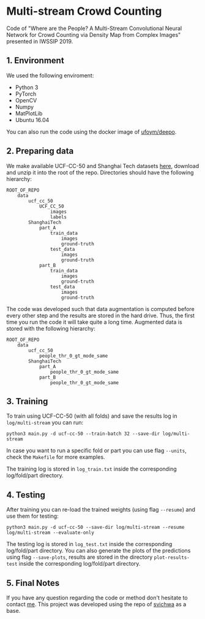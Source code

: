 # Multi-stream Crowd Counting
Code of "Where are the People? A Multi-Stream  Convolutional Neural Network for Crowd Counting via Density Map from Complex Images" presented in IWSSIP 2019.

## 1. Environment

We used the following enviroment:

* Python 3
* PyTorch
* OpenCV
* Numpy
* MatPlotLib
* Ubuntu 16.04

You can also run the code using the docker image of [ufoym/deepo](https://hub.docker.com/r/ufoym/deepo).

## 2. Preparing data

We make available UCF-CC-50 and Shanghai Tech datasets [here](http://www.liv.ic.unicamp.br/~quispe/publications/data/data-crowd-counting.zip), download and unzip it into the root of the repo. Directories should have the following hierarchy:

```
ROOT_OF_REPO
    data
        ucf_cc_50
            UCF_CC_50
                images
                labels
        ShanghaiTech
            part_A
                train_data
                    images
                    ground-truth
                test_data
                    images
                    ground-truth
            part_B
                train_data
                    images
                    ground-truth
                test_data
                    images
                    ground-truth
```

The code was developed such that data augmentation is computed before every other step and the results are stored in the hard drive. Thus, the first time you run the code it will take quite a long time. Augmented data is stored with the following hierarchy:

```
ROOT_OF_REPO
    data
        ucf_cc_50
            people_thr_0_gt_mode_same
        ShanghaiTech
            part_A
                people_thr_0_gt_mode_same
            part_B
                people_thr_0_gt_mode_same
```

## 3. Training

To train using UCF-CC-50 (with all folds) and save the results log in `log/multi-stream` you can run:

```
python3 main.py -d ucf-cc-50 --train-batch 32 --save-dir log/multi-stream
```

In case you want to run a specific fold or part you can use flag `--units`, check the `Makefile` for more examples.

The training log is stored in `log_train.txt` inside the corresponding log/fold/part directory.

## 4. Testing

After training you can re-load the trained weights (using flag `--resume`) and use them for testing:

```
python3 main.py -d ucf-cc-50 --save-dir log/multi-stream --resume log/multi-stream --evaluate-only 
```

The testing log is stored in `log_test.txt` inside the corresponding log/fold/part directory. You can also generate the plots of the predictions using flag `--save-plots`, results are stored in the directory `plot-results-test` inside the corresponding log/fold/part directory.

## 5. Final Notes

If you have any question regarding the code or method don't hesitate to contact [me](https://github.com/RQuispeC). This project was developed using the repo of [svichwa](https://github.com/svishwa/crowdcount-mcnn) as a base.